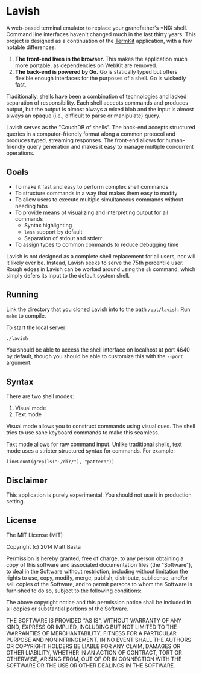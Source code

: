 # Lavish

A web-based terminal emulator to replace your grandfather's *NIX shell. Command line interfaces haven't changed much in the last thirty years. This project is designed as a continuation of the [TermKit](https://github.com/unconed/TermKit) application, with a few notable differences:

1. **The front-end lives in the browser.** This makes the application much more portable, as dependencies on WebKit are removed.
2. **The back-end is powered by Go.** Go is statically typed but offers flexible enough interfaces for the purposes of a shell. Go is wickedly fast.

Traditionally, shells have been a combination of technologies and lacked separation of responsibility. Each shell accepts commands and produces output, but the output is almost always a mixed blob and the input is almost always an opaque (i.e., difficult to parse or manipulate) query.

Lavish serves as the "CouchDB of shells". The back-end accepts structured queries in a computer-friendly format along a common protocol and produces typed, streaming responses. The front-end allows for human-friendly query generation and makes it easy to manage multiple concurrent operations. 


## Goals

- To make it fast and easy to perform complex shell commands
- To structure commands in a way that makes them easy to modify
- To allow users to execute multiple simultaneous commands without needing tabs
- To provide means of visualizing and interpreting output for all commands
    + Syntax highlighting
    + `less` support by default
    + Separation of stdout and stderr
- To assign types to common commands to reduce debugging time

Lavish is not designed as a complete shell replacement for all users, nor will it likely ever be. Instead, Lavish seeks to serve the 75th percentile user. Rough edges in Lavish can be worked around using the `sh` command, which simply defers its input to the default system shell.


## Running

Link the directory that you cloned Lavish into to the path `/opt/lavish`. Run `make` to compile.

To start the local server:

```bash
./lavish
```

You should be able to access the shell interface on localhost at port 4640 by default, though you should be able to customize this with the `--port` argument.


## Syntax

There are two shell modes:

1. Visual mode
2. Text mode

Visual mode allows you to construct commands using visual cues. The shell tries to use sane keyboard commands to make this seamless.

Text mode allows for raw command input. Unlike traditional shells, text mode uses a stricter structured syntax for commands. For example:

```
lineCount(grep(ls("~/dir/"), "pattern"))
```


## Disclaimer

This application is purely experimental. You should not use it in production setting.


## License

The MIT License (MIT)

Copyright (c) 2014 Matt Basta

Permission is hereby granted, free of charge, to any person obtaining a copy
of this software and associated documentation files (the "Software"), to deal
in the Software without restriction, including without limitation the rights
to use, copy, modify, merge, publish, distribute, sublicense, and/or sell
copies of the Software, and to permit persons to whom the Software is
furnished to do so, subject to the following conditions:

The above copyright notice and this permission notice shall be included in
all copies or substantial portions of the Software.

THE SOFTWARE IS PROVIDED "AS IS", WITHOUT WARRANTY OF ANY KIND, EXPRESS OR
IMPLIED, INCLUDING BUT NOT LIMITED TO THE WARRANTIES OF MERCHANTABILITY,
FITNESS FOR A PARTICULAR PURPOSE AND NONINFRINGEMENT. IN NO EVENT SHALL THE
AUTHORS OR COPYRIGHT HOLDERS BE LIABLE FOR ANY CLAIM, DAMAGES OR OTHER
LIABILITY, WHETHER IN AN ACTION OF CONTRACT, TORT OR OTHERWISE, ARISING FROM,
OUT OF OR IN CONNECTION WITH THE SOFTWARE OR THE USE OR OTHER DEALINGS IN
THE SOFTWARE.

